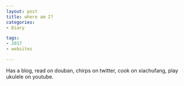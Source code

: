 ```yaml
---
layout: post
title: where am I?
categories:
- Diary

tags:
- 2017
- websites

---
```



Has a blog, read on douban, chirps on twitter, cook on xiachufang, play ukulele on youtube.
